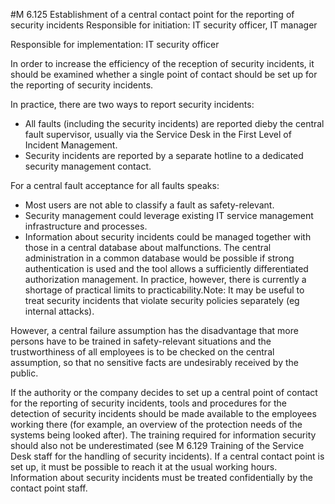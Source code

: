 #M 6.125 Establishment of a central contact point for the reporting of security incidents
Responsible for initiation: IT security officer, IT manager

Responsible for implementation: IT security officer

In order to increase the efficiency of the reception of security incidents, it should be examined whether a single point of contact should be set up for the reporting of security incidents.

In practice, there are two ways to report security incidents:

* All faults (including the security incidents) are reported dieby the central fault supervisor, usually via the Service Desk in the First Level of Incident Management.
* Security incidents are reported  by a separate hotline to a dedicated security management contact.


For a central fault acceptance for all faults speaks:

* Most users are not able to classify a fault as safety-relevant.
* Security management could leverage existing IT service management infrastructure and processes.
* Information about security incidents could be managed together with those in a central database about malfunctions. The central administration in a common database would be possible if strong authentication is used and the tool allows a sufficiently differentiated authorization management. In practice, however, there is currently a shortage of practical limits to practicability.Note: It may be useful to treat security incidents that violate security policies separately (eg internal attacks).


However, a central failure assumption has the disadvantage that more persons have to be trained in safety-relevant situations and the trustworthiness of all employees is to be checked on the central assumption, so that no sensitive facts are undesirably received by the public.

If the authority or the company decides to set up a central point of contact for the reporting of security incidents, tools and procedures for the detection of security incidents should be made available to the employees working there (for example, an overview of the protection needs of the systems being looked after). The training required for information security should also not be underestimated (see M 6.129 Training of the Service Desk staff for the handling of security incidents). If a central contact point is set up, it must be possible to reach it at the usual working hours. Information about security incidents must be treated confidentially by the contact point staff.



